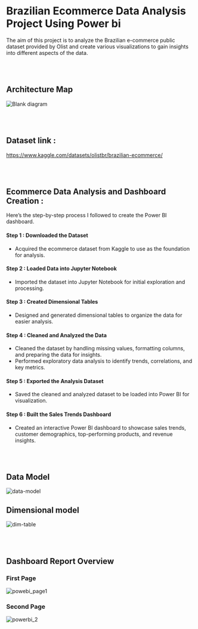 
<h1><b>Brazilian Ecommerce Data Analysis Project Using Power bi </b></h1>

The aim of this project is to analyze the Brazilian e-commerce public dataset provided by Olist and create various visualizations to gain insights into different aspects of the data.

<br></br>
## Architecture Map
![Blank diagram](https://github.com/user-attachments/assets/c3fd67fa-63fd-4613-b714-87d26c71c3b4)

<br></br>
## Dataset link :
https://www.kaggle.com/datasets/olistbr/brazilian-ecommerce/


<br></br>
## Ecommerce Data Analysis and Dashboard Creation :

Here’s the step-by-step process I followed to create the Power BI dashboard.

#### Step 1 : Downloaded the Dataset
- Acquired the ecommerce dataset from Kaggle to use as the foundation for analysis.

#### Step 2 : Loaded Data into Jupyter Notebook
- Imported the dataset into Jupyter Notebook for initial exploration and processing.

#### Step 3 : Created Dimensional Tables
- Designed and generated dimensional tables to organize the data for easier analysis.
#### Step 4 : Cleaned and Analyzed the Data
- Cleaned the dataset by handling missing values, formatting columns, and preparing the data for insights.
- Performed exploratory data analysis to identify trends, correlations, and key metrics.
#### Step 5 : Exported the Analysis Dataset
- Saved the cleaned and analyzed dataset to be loaded into Power BI for visualization.
#### Step 6 : Built the Sales Trends Dashboard
- Created an interactive Power BI dashboard to showcase sales trends, customer demographics, top-performing products, and revenue insights.

<br></br>
## Data Model

![data-model](https://github.com/user-attachments/assets/2b9a9c15-a2d3-49b0-8b79-3582951652c0)




## Dimensional model

![dim-table](https://github.com/user-attachments/assets/3f7f5efe-efa2-4083-b1a6-da4109ea1f99)


<br></br>
## Dashboard Report Overview
### First Page
![powebi_page1](https://github.com/user-attachments/assets/ce6e2901-f557-4dea-a098-4aa9a904679c)

### Second Page
![powerbi_2](https://github.com/user-attachments/assets/1149e398-e726-4024-9585-e464b4c86dce)
